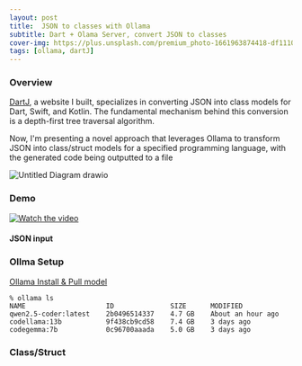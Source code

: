 ```yaml
---
layout: post
title:  JSON to classes with Ollama
subtitle: Dart + Olama Server, convert JSON to classes 
cover-img: https://plus.unsplash.com/premium_photo-1661963874418-df1110ee39c1
tags: [ollama, dartJ]
---
```


### Overview

[DartJ](https://dartj.web.app/), a website I built, specializes in converting JSON into class models for Dart, Swift, and Kotlin. 
The fundamental mechanism behind this conversion is a depth-first tree traversal algorithm. 

Now, I'm presenting a novel approach that leverages Ollama to transform JSON into class/struct models for a specified programming language, with the generated code being outputted to a file

![Untitled Diagram drawio](https://github.com/user-attachments/assets/7f3a4c88-ff6f-40a9-87fd-13afaf92dd21)



### Demo


[![Watch the video](https://img.youtube.com/vi/I4fn677eO8w/maxresdefault.jpg)](https://youtu.be/I4fn677eO8w)


#### JSON input 

### Ollma Setup 

[Ollama Install & Pull model](https://github.com/ollama/ollama?tab=readme-ov-file#ollama)

```
% ollama ls
NAME                    ID              SIZE      MODIFIED          
qwen2.5-coder:latest    2b0496514337    4.7 GB    About an hour ago    
codellama:13b           9f438cb9cd58    7.4 GB    3 days ago           
codegemma:7b            0c96700aaada    5.0 GB    3 days ago           
```

### Class/Struct




